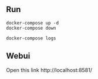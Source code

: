 ## Run
```
docker-compose up -d
docker-compose down

docker-compose logs
```

## Webui
Open this link 
http://localhost:8581/
